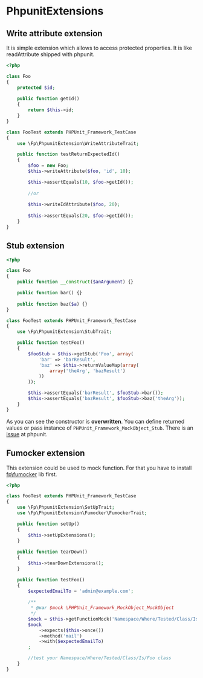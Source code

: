 PhpunitExtensions
=================

Write attribute extension
-------------------------

It is simple extension which allows to access protected properties. It is like readAttribute shipped with phpunit.

```php
<?php

class Foo
{
    protected $id;
    
    public function getId()
    {
        return $this->id;
    }
}

class FooTest extends PHPUnit_Framework_TestCase
{
    use \Fp\PhpunitExtension\WriteAttributeTrait;

    public function testReturnExpectedId()
    {
        $foo = new Foo;
        $this->writeAttribute($foo, 'id', 10);

        $this->assertEquals(10, $foo->getId());
        
        //or
        
        $this->writeIdAttribute($foo, 20);
        
        $this->assertEquals(20, $foo->getId());
    }
}
```

Stub extension
--------------

```php
<?php

class Foo
{
    public function __construct($anArgument) {}

    public function bar() {}
    
    public function baz($a) {}
}

class FooTest extends PHPUnit_Framework_TestCase
{
    use \Fp\PhpunitExtension\StubTrait;

    public function testFoo()
    {
        $fooStub = $this->getStub('Foo', array(
            'bar' => 'barResult',
            'baz' => $this->returnValueMap(array(
                array('theArg', 'bazResult')
            ))
        ));

        $this->assertEquals('barResult', $fooStub->bar());
        $this->assertEquals('bazResult', $fooStub->baz('theArg'));
    }
}
```

As you can see the constructor is **overwritten**. 
You can define returned values or pass instance of `PHPUnit_Framework_MockObject_Stub`.
There is an [issue](https://github.com/sebastianbergmann/phpunit/issues/550) at phpunit.

Fumocker extension
------------------

This extension could be used to mock function. For that you have to install [fp\fumocker](https://github.com/formapro/Fumocker) lib first.

```php
<?php

class FooTest extends PHPUnit_Framework_TestCase
{
    use \Fp\PhpunitExtension\SetUpTrait;
    use \Fp\PhpunitExtension\Fumocker\FumockerTrait;

    public function setUp()
    {
        $this->setUpExtensions();
    }
    
    public function tearDown()
    {
        $this->tearDownExtensions();
    }

    public function testFoo()
    {
        $expectedEmailTo = 'admin@example.com';
        
        /**
         * @var $mock \PHPUnit_Framework_MockObject_MockObject
         */
        $mock = $this->getFunctionMock('Namespace/Where/Tested/Class/Is', 'mail');
        $mock
            ->expects($this->once())
            ->method('mail')
            ->with($expectedEmailTo)
        ;

        //test your Namespace/Where/Tested/Class/Is/Foo class
    }
}